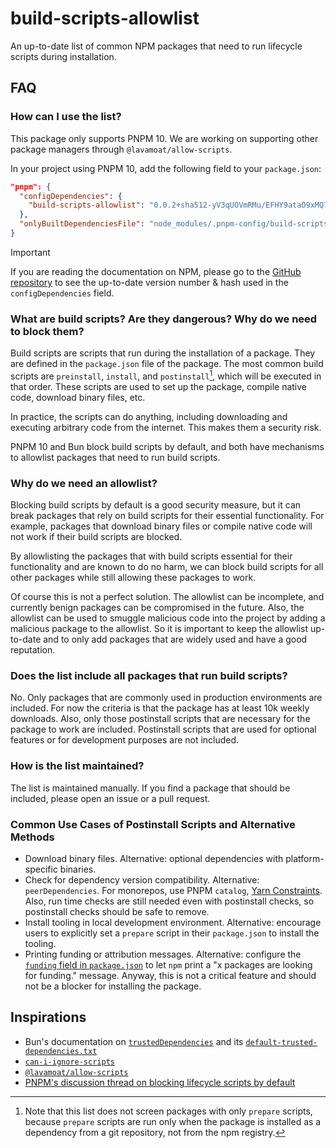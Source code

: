 # build-scripts-allowlist

An up-to-date list of common NPM packages that need to run lifecycle scripts during installation.

## FAQ

### How can I use the list?

This package only supports PNPM 10. We are working on supporting other package managers through `@lavamoat/allow-scripts`.

In your project using PNPM 10, add the following field to your `package.json`:

```json
"pnpm": {
  "configDependencies": {
    "build-scripts-allowlist": "0.0.2+sha512-yV3qUOVmRMu/EFHY9ataO9xMQ7AtJjp8LQRqbR72rCOONkHEvkLovvSiLFE4IvHqgKjcTzCbVO0h09ZJriTCGA=="
  },
  "onlyBuiltDependenciesFile": "node_modules/.pnpm-config/build-scripts-allowlist/common.json"
}
```

> [!IMPORTANT]
> If you are reading the documentation on NPM, please go to the [GitHub repository](https://github.com/haoqunjiang/build-scripts-allowlist) to see the up-to-date version number & hash used in the `configDependencies` field.

### What are build scripts? Are they dangerous? Why do we need to block them?

Build scripts are scripts that run during the installation of a package. They are defined in the `package.json` file of the package. The most common build scripts are `preinstall`, `install`, and `postinstall`[^1], which will be executed in that order. These scripts are used to set up the package, compile native code, download binary files, etc.

In practice, the scripts can do anything, including downloading and executing arbitrary code from the internet. This makes them a security risk.

PNPM 10 and Bun block build scripts by default, and both have mechanisms to allowlist packages that need to run build scripts.

### Why do we need an allowlist?

Blocking build scripts by default is a good security measure, but it can break packages that rely on build scripts for their essential functionality. For example, packages that download binary files or compile native code will not work if their build scripts are blocked.

By allowlisting the packages that with build scripts essential for their functionality and are known to do no harm, we can block build scripts for all other packages while still allowing these packages to work.

Of course this is not a perfect solution. The allowlist can be incomplete, and currently benign packages can be compromised in the future. Also, the allowlist can be used to smuggle malicious code into the project by adding a malicious package to the allowlist. So it is important to keep the allowlist up-to-date and to only add packages that are widely used and have a good reputation.

### Does the list include all packages that run build scripts?

No. Only packages that are commonly used in production environments are included. For now the criteria is that the package has at least 10k weekly downloads. Also, only those postinstall scripts that are necessary for the package to work are included. Postinstall scripts that are used for optional features or for development purposes are not included.

### How is the list maintained?

The list is maintained manually. If you find a package that should be included, please open an issue or a pull request.

### Common Use Cases of Postinstall Scripts and Alternative Methods

- Download binary files. Alternative: optional dependencies with platform-specific binaries.
- Check for dependency version compatibility. Alternative: `peerDependencies`. For monorepos, use PNPM `catalog`, [Yarn Constraints](https://yarnpkg.com/features/constraints). Also, run time checks are still needed even with postinstall checks, so postinstall checks should be safe to remove.
- Install tooling in local development environment. Alternative: encourage users to explicitly set a `prepare` script in their `package.json` to install the tooling.
- Printing funding or attribution messages. Alternative: configure the [`funding` field in `package.json`](https://docs.npmjs.com/cli/v11/configuring-npm/package-json#funding) to let `npm` print a "x packages are looking for funding." message. Anyway, this is not a critical feature and should not be a blocker for installing the package.

## Inspirations

- Bun's documentation on [`trustedDependencies`](https://bun.sh/docs/install/lifecycle#trusteddependencies) and its [`default-trusted-dependencies.txt`](https://github.com/oven-sh/bun/blob/c0e1da7280a3cd58796dd09696767e119de58ec1/src/install/default-trusted-dependencies.txt)
- [`can-i-ignore-scripts`](https://github.com/naugtur/can-i-ignore-scripts)
- [`@lavamoat/allow-scripts`](https://www.npmjs.com/package/@lavamoat/allow-scripts)
- [PNPM's discussion thread on blocking lifecycle scripts by default](https://github.com/orgs/pnpm/discussions/8918)

[^1]: Note that this list does not screen packages with only `prepare` scripts, because `prepare` scripts are run only when the package is installed as a dependency from a git repository, not from the npm registry.
